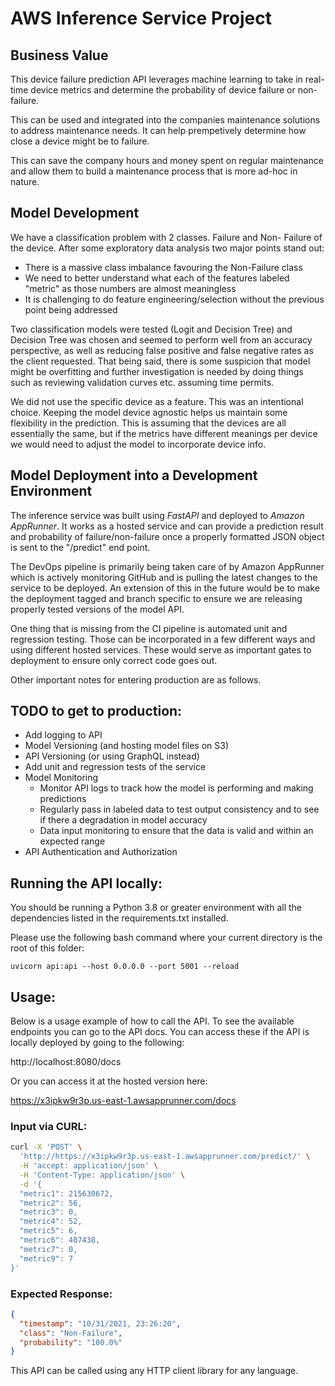 # AWS Inference Service Project

## Business Value

This device failure prediction API leverages machine learning to take in real-time device metrics and determine the probability of 
device failure or non-failure.

This can be used and integrated into the companies maintenance solutions to address maintenance needs. It can help prempetively determine
how close a device might be to failure. 

This can save the company hours and money spent on regular maintenance and allow them to build a maintenance process that is more 
ad-hoc in nature. 

## Model Development

We have a classification problem with 2 classes. Failure and Non- Failure of the device. After some exploratory data analysis 
two major points stand out:
- There is a massive class imbalance favouring the Non-Failure class
- We need to better understand what each of the features labeled "metric" as those numbers are almost meaningless
- It is challenging to do feature engineering/selection without the previous point being addressed

Two classification models were tested (Logit and Decision Tree) and Decision Tree was chosen and seemed to perform well from an accuracy perspective, as well as reducing 
false positive and false negative rates as the client requested. That being said, there is some suspicion that model might be 
overfitting and further investigation is needed by doing things such as reviewing validation curves etc. assuming time permits.

We did not use the specific device as a feature. This was an intentional choice. Keeping the model device agnostic helps 
us maintain some flexibility in the prediction. This is assuming that the devices are all essentially the same, but if the metrics
have different meanings per device we would need to adjust the model to incorporate device info.

## Model Deployment into a Development Environment

The inference service was built using *FastAPI* and deployed to *Amazon AppRunner*. It works as a hosted service and can provide a prediction result and probability
of failure/non-failure once a properly formatted JSON object is sent to the "/predict" end point.

The DevOps pipeline is primarily being taken care of by Amazon AppRunner which is actively monitoring GitHub and 
is pulling the latest changes to the service to be deployed. An extension of this in the future would be to make the deployment tagged
and branch specific to ensure we are releasing properly tested versions of the model API.

One thing that is missing from the CI pipeline is automated unit and regression testing. Those can be incorporated in a few different ways
and using different hosted services. These would serve as important gates to deployment to ensure only correct code goes out.

Other important notes for entering production are as follows. 

## TODO to get to production:
- Add logging to API
- Model Versioning (and hosting model files on S3)
- API Versioning (or using GraphQL instead)
- Add unit and regression tests of the service
- Model Monitoring 
    - Monitor API logs to track how the model is performing and making predictions
    - Regularly pass in labeled data to test output consistency and to see if there a degradation in model accuracy
    - Data input monitoring to ensure that the data is valid and within an expected range
- API Authentication and Authorization


## Running the API locally:

You should be running a Python 3.8 or greater environment with all the dependencies listed in the requirements.txt installed. 


Please use the following bash command where your current directory is the root of this folder:

```nashorn js
uvicorn api:api --host 0.0.0.0 --port 5001 --reload
```
## Usage:

Below is a usage example of how to call the API. To see the available endpoints you can go to the API docs. You can access these if the API
is locally deployed by going to the following:

http://localhost:8080/docs

Or you can access it at the hosted version here:

https://x3ipkw9r3p.us-east-1.awsapprunner.com/docs

### Input via CURL:
```sh
curl -X 'POST' \
  'http://https://x3ipkw9r3p.us-east-1.awsapprunner.com/predict/' \
  -H 'accept: application/json' \
  -H 'Content-Type: application/json' \
  -d '{
  "metric1": 215630672,
  "metric2": 56,
  "metric3": 0,
  "metric4": 52,
  "metric5": 6,
  "metric6": 407438,
  "metric7": 0,
  "metric9": 7
}'
```

### Expected Response:
```json
{
  "timestamp": "10/31/2021, 23:26:20",
  "class": "Non-Failure",
  "probability": "100.0%"
}
```

This API can be called using any HTTP client library for any language. 
